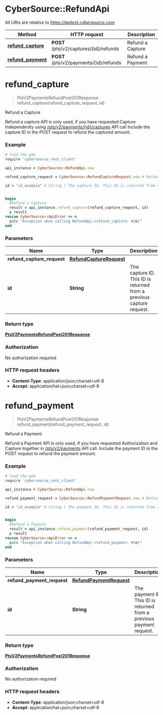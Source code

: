 # CyberSource::RefundApi

All URIs are relative to *https://apitest.cybersource.com*

Method | HTTP request | Description
------------- | ------------- | -------------
[**refund_capture**](RefundApi.md#refund_capture) | **POST** /pts/v2/captures/{id}/refunds | Refund a Capture
[**refund_payment**](RefundApi.md#refund_payment) | **POST** /pts/v2/payments/{id}/refunds | Refund a Payment


# **refund_capture**
> PtsV2PaymentsRefundPost201Response refund_capture(refund_capture_request, id)

Refund a Capture

Refund a capture API is only used, if you have requested Capture independenlty using [/pts/v2/payments/{id}/captures](https://developer.cybersource.com/api-reference-assets/index.html#payments_capture) API call Include the capture ID in the POST request to refund the captured amount. 

### Example
```ruby
# load the gem
require 'cybersource_rest_client'

api_instance = CyberSource::RefundApi.new

refund_capture_request = CyberSource::RefundCaptureRequest.new # RefundCaptureRequest | 

id = "id_example" # String | The capture ID. This ID is returned from a previous capture request.


begin
  #Refund a Capture
  result = api_instance.refund_capture(refund_capture_request, id)
  p result
rescue CyberSource::ApiError => e
  puts "Exception when calling RefundApi->refund_capture: #{e}"
end
```

### Parameters

Name | Type | Description  | Notes
------------- | ------------- | ------------- | -------------
 **refund_capture_request** | [**RefundCaptureRequest**](RefundCaptureRequest.md)|  | 
 **id** | **String**| The capture ID. This ID is returned from a previous capture request. | 

### Return type

[**PtsV2PaymentsRefundPost201Response**](PtsV2PaymentsRefundPost201Response.md)

### Authorization

No authorization required

### HTTP request headers

 - **Content-Type**: application/json;charset=utf-8
 - **Accept**: application/hal+json;charset=utf-8



# **refund_payment**
> PtsV2PaymentsRefundPost201Response refund_payment(refund_payment_request, id)

Refund a Payment

Refund a Payment API is only used, if you have requested Authorization and Capture together in [/pts/v2/payments](https://developer.cybersource.com/api-reference-assets/index.html#payments_payments) API call.  Include the payment ID in the POST request to refund the payment amount. 

### Example
```ruby
# load the gem
require 'cybersource_rest_client'

api_instance = CyberSource::RefundApi.new

refund_payment_request = CyberSource::RefundPaymentRequest.new # RefundPaymentRequest | 

id = "id_example" # String | The payment ID. This ID is returned from a previous payment request.


begin
  #Refund a Payment
  result = api_instance.refund_payment(refund_payment_request, id)
  p result
rescue CyberSource::ApiError => e
  puts "Exception when calling RefundApi->refund_payment: #{e}"
end
```

### Parameters

Name | Type | Description  | Notes
------------- | ------------- | ------------- | -------------
 **refund_payment_request** | [**RefundPaymentRequest**](RefundPaymentRequest.md)|  | 
 **id** | **String**| The payment ID. This ID is returned from a previous payment request. | 

### Return type

[**PtsV2PaymentsRefundPost201Response**](PtsV2PaymentsRefundPost201Response.md)

### Authorization

No authorization required

### HTTP request headers

 - **Content-Type**: application/json;charset=utf-8
 - **Accept**: application/hal+json;charset=utf-8



